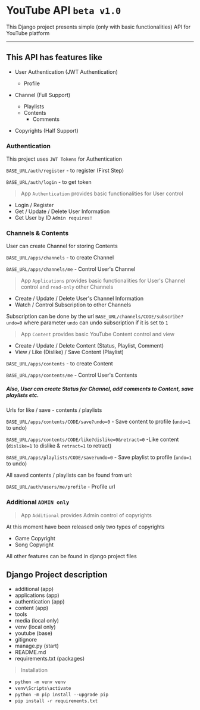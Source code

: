 # YouTube API `beta v1.0`
This Django project presents simple (only with basic functionalities) API for YouTube platform

---

## This API has features like

* User Authentication (JWT Authentication)
  * Profile
* Channel (Full Support)
  * Playlists
  * Contents
    * Comments
    
* Copyrights (Half Support)

### Authentication

This project uses `JWT Tokens` for Authentication

`BASE_URL/auth/register` - to register (First Step)

`BASE_URL/auth/login` - to get token

> App `Authentication` provides basic functionalities for User control

- Login / Register
- Get / Update / Delete User Information
- Get User by ID `Admin requires!`


### Channels & Contents

User can create Channel for storing Contents

`BASE_URL/apps/channels` - to create Channel

`BASE_URL/apps/channels/me` - Control User's Channel

> App `Applications` provides basic functionalities for User's Channel control and `read-only` other Channels 

- Create / Update / Delete User's Channel Information
- Watch / Control Subscription to other Channels

Subscription can be done by the url
`BASE_URL/channels/CODE/subscribe?undo=0`
where parameter `undo` can undo subscription if it is set to `1`

> App `Content` provides basic YouTube Content control and view

- Create / Update / Delete Content (Status, Playlist, Comment)
- View / Like (Dislike) / Save Content (Playlist)

`BASE_URL/apps/contents` - to create Content

`BASE_URL/apps/contents/me` - Control User's Contents

##### Also, User can create Status for Channel, add comments to Content, save playlists etc.

Urls for like / save - contents / playlists

`BASE_URL/apps/contents/CODE/save?undo=0` - Save content to profile (`undo=1` to undo)

`BASE_URL/apps/contents/CODE/like?dislike=0&retract=0` -Like content (`dislike=1` to dislike & `retract=1` to retract)

`BASE_URL/apps/playlists/CODE/save?undo=0` - Save playlist to profile (`undo=1` to undo)

All saved contents / playlists can be found from url:

`BASE_URL/auth/users/me/profile` - Profile url


### Additional `ADMIN only`

> App `Additional` provides Admin control of copyrights

At this moment have been released only two types of copyrights

* Game Copyright
* Song Copyright



All other features can be found in django project files

## Django Project description

- additional (app)
- applications (app)
- authentication (app)
- content (app)
- tools
- media (local only)
- venv (local only)
- youtube (base)
- gitignore
- manage.py (start)
- README.md
- requirements.txt (packages)


> Installation

* `python -m venv venv`
* `venv\Scripts\activate`
* `python -m pip install --upgrade pip`
* `pip install -r requirements.txt`
